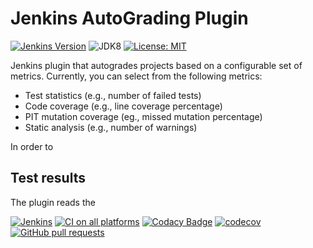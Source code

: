 # Jenkins AutoGrading Plugin

[![Jenkins Version](https://img.shields.io/badge/Jenkins-2.138.4-green.svg?label=min.%20Jenkins)](https://jenkins.io/download/)
![JDK8](https://img.shields.io/badge/jdk-8-yellow.svg?label=min.%20JDK)
[![License: MIT](https://img.shields.io/badge/license-MIT-yellow.svg)](https://opensource.org/licenses/MIT)

Jenkins plugin that autogrades projects based on a configurable set of metrics. Currently, you can select from the 
following metrics:
- Test statistics (e.g., number of failed tests)
- Code coverage (e.g., line coverage percentage)
- PIT mutation coverage (eg., missed mutation percentage)
- Static analysis (e.g., number of warnings)

In order to 
## Test results

The plugin reads the  
 
[![Jenkins](https://ci.jenkins.io/job/Plugins/job/autograding-plugin/job/master/badge/icon)](https://ci.jenkins.io/job/Plugins/job/autograding-plugin/job/master/)
[![CI on all platforms](https://github.com/jenkinsci/autograding-plugin/workflows/CI%20on%20all%20platforms/badge.svg?branch=master)](https://github.com/jenkinsci/autograding-plugin/actions)
[![Codacy Badge](https://api.codacy.com/project/badge/Grade/1be7bb5b899446968e411e6e59c8ea6c)](https://www.codacy.com/app/jenkinsci/autograding-plugin?utm_source=github.com&amp;utm_medium=referral&amp;utm_content=jenkinsci/autograding-plugin&amp;utm_campaign=Badge_Grade)
[![codecov](https://codecov.io/gh/jenkinsci/autograding-plugin/branch/master/graph/badge.svg)](https://codecov.io/gh/jenkinsci/autograding-plugin)
[![GitHub pull requests](https://img.shields.io/github/issues-pr/jenkinsci/autograding-plugin.svg)](https://github.com/jenkinsci/autograding-plugin/pulls)

